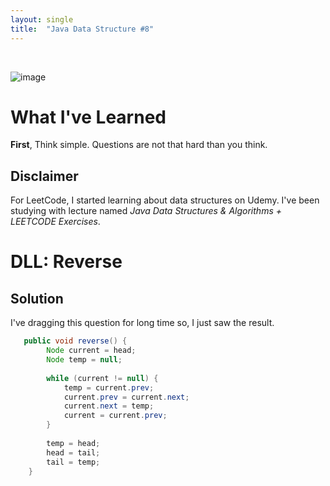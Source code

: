 ```yaml
---
layout: single
title:  "Java Data Structure #8"
---
```

<br>

![image](https://github.com/DutchVandaline/DutchVandaline.github.io/assets/142364450/b75c9826-3f3f-44ba-9d85-dc8eb7d3aba1)

# What I've Learned
**First**, Think simple. Questions are not that hard than you think.

## Disclaimer
 For LeetCode, I started learning about data structures on Udemy. I've been studying with lecture named *Java Data Structures & Algorithms + LEETCODE Exercises*. 

# DLL: Reverse

## Solution
I've dragging this question for long time so, I just saw the result.

```java
   public void reverse() {
        Node current = head;
        Node temp = null;
    
        while (current != null) {
            temp = current.prev;
            current.prev = current.next;
            current.next = temp;
            current = current.prev;
        }
    
        temp = head;
        head = tail;
        tail = temp;
    }
```
<br>
